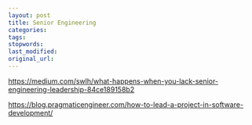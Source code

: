 ```yaml
---
layout: post
title: Senior Engineering
categories:
tags:
stopwords:
last_modified:
original_url:
---
```


<!--more-->

https://medium.com/swlh/what-happens-when-you-lack-senior-engineering-leadership-84ce189158b2

https://blog.pragmaticengineer.com/how-to-lead-a-project-in-software-development/
